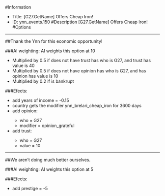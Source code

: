 #Information
 - Title: [G27.GetName] Offers Cheap Iron!
 - ID: ynn_events.150
#Description
[G27.GetName] Offers Cheap Iron!
#Options

___
##Thank the Ynn for this economic opportunity!

###AI weighting:
AI weights this option at 10
 - Multiplied by 0.5 if does not have trust has who is G27, and trust has value is 40
 - Multiplied by 0.5 if does not have opinion has who is G27, and has opinion has value is 10
 - Multiplied by 0.2 if is bankrupt


###Efects:<ul><li>add years of income = -0.15</li><li>country gets the modifier ynn_brelari_cheap_iron for 3600 days</li><li>add opinion:</li><ul><li>who = G27</li><li>modifier = opinion_grateful</li></ul><li>add trust:</li><ul><li>who = G27</li><li>value = 10</li></ul></ul>

___
##We aren’t doing much better ourselves.

###AI weighting:
AI weights this option at 5


###Efects:<ul><li>add prestige = -5</li></ul>
